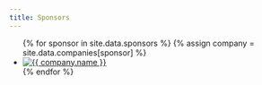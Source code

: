 ```yaml
---
title: Sponsors
---
```


<ul class="sponsors-list">
{% for sponsor in site.data.sponsors %}
  {% assign company = site.data.companies[sponsor] %}
  <li class="sponsors-listitem">
    <a href="{{ company.url }}" class="sponsors-link" target="_blank">
      <img src="{{ company.image | image_asset | buster }}" alt="{{ company.name }}"/>
    </a>
  </li>
{% endfor %}
</ul>
